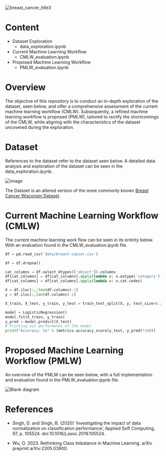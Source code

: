 ![breast_cancer_title3](https://github.com/Bouza1/breast_cancer_classification/assets/97123953/8b0fea20-fe16-4b09-a8f8-1fa432dc0c40)

# Content
- Dataset Exploration
  - data_exploration.ipynb
- Current Machine Learning Workflow
  - CMLW_evaluation.ipynb
- Proposed Machine Learning Workflow
  - PMLW_evaluation.ipynb

# Overview
The objective of this repository is to conduct an in-depth exploration of the dataset, seen below, and offer a comprehensive assessment of the current machine learning workflow (CMLW). Subsequently, a refined machine learning workflow is proposed (PMLW), tailored to rectify the shortcomings of the CMLW, while aligning with the characteristics of the dataset uncovered during the exploration.

# Dataset
References to the dataset refer to the dataset seen below. A detailed data analysis and exploration of the dataset can be seen in the data_exploration.ipynb. 

![image](https://github.com/Bouza1/breast_cancer_classification/assets/97123953/8bda2e0d-8fb8-4a27-8a4c-f72f892eea65)

The Dataset is an altered version of the more commonly known [Breast Cancer Wisconsin Dataset](https://archive.ics.uci.edu/dataset/17/breast+cancer+wisconsin+diagnostic).

# Current Machine Learning Workflow (CMLW)
The current machine learning work flow can be seen in its entirity below. With an evaluation found in the CMLW_evaluation.ipynb file.

``` python
df = pd.read_csv('data/breast-cancer.csv')

df = df.dropna()

cat_columns = df.select_dtypes(['object']).columns
df[cat_columns] = df[cat_columns].apply(lambda x: x.astype('category'))
df[cat_columns] = df[cat_columns].apply(lambda x: x.cat.codes)

X = df.iloc[:,:len(df.columns)-1]
y = df.iloc[:,len(df.columns)-1]

X_train, X_test, y_train, y_test = train_test_split(X, y, test_size=0.2, random_state=1, stratify=None)

model = LogisticRegression()
model.fit(X_train, y_train)
y_pred = model.predict(X_test)
# Printing out performance of the model
print("Accuracy: %s" % (metrics.accuracy_score(y_test, y_pred)*100))                                                                         
```

# Proposed Machine Learning Workflow (PMLW)
An overview of the PMLW can be seen below, with a full implementation and evaluation found in the PMLW_evaluation.ipynb file.

![Blank diagram](https://github.com/Bouza1/breast_cancer_classification/assets/97123953/34625376-fdac-4e35-8ea5-bd6d33a791b9)

# References

- Singh, D. and Singh, B. (2020) ‘Investigating the impact of data normalization on classification 
performance’, Applied Soft Computing, 97, p. 105524. doi:10.1016/j.asoc.2019.105524.

- Wu, O. 2023. Rethinking Class Imbalance in Machine Learning. arXiv preprint arXiv:2305.03900.

